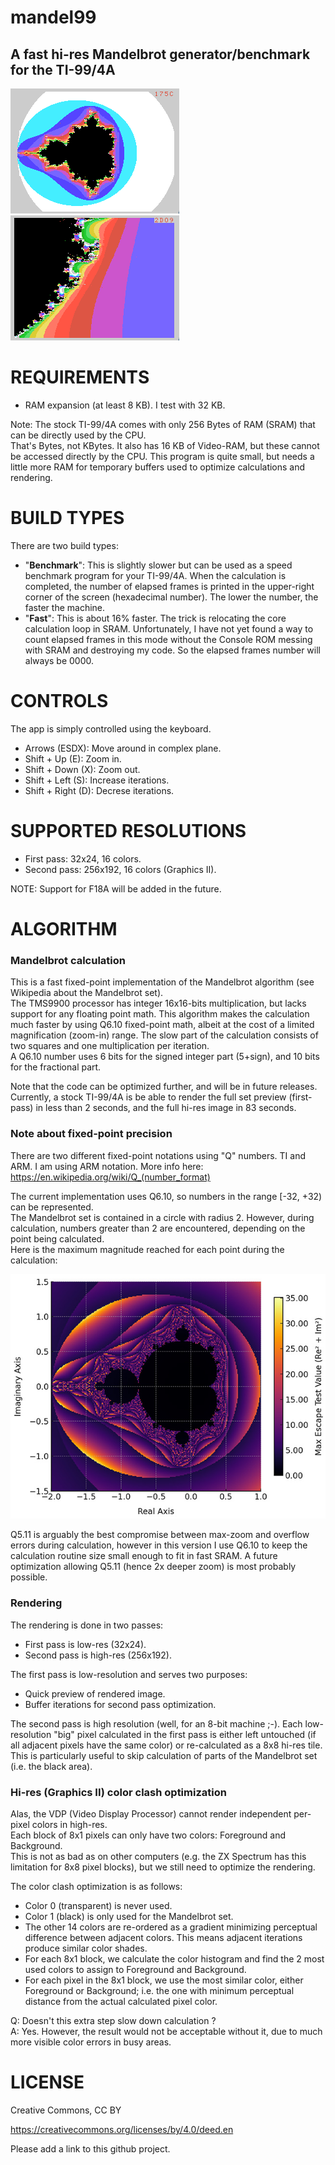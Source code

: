 # mandel99
## A fast hi-res Mandelbrot generator/benchmark for the TI-99/4A

![screenshots](media/screenshot-20251022.png)
![screenshots](media/screenshot-20251022-2.png)


# REQUIREMENTS

- RAM expansion (at least 8 KB). I test with 32 KB.

Note: The stock TI-99/4A comes with only 256 Bytes of RAM (SRAM) that can be directly used by the CPU.  
That's Bytes, not KBytes. It also has 16 KB of Video-RAM, but these cannot be accessed directly by the CPU.
This program is quite small, but needs a little more RAM for temporary buffers used to optimize calculations and rendering.   

# BUILD TYPES

There are two build types:
- "**Benchmark**": This is slightly slower but can be used as a speed benchmark program for your TI-99/4A. When the calculation is completed, the number of elapsed frames is printed in the upper-right corner of the screen (hexadecimal number). The lower the number, the faster the machine.
- "**Fast**": This is about 16% faster. The trick is relocating the core calculation loop in SRAM. Unfortunately, I have not yet found a way to count elapsed frames in this mode without the Console ROM messing with SRAM and destroying my code. So the elapsed frames number will always be 0000.


# CONTROLS

The app is simply controlled using the keyboard.
- Arrows (ESDX): Move around in complex plane.
- Shift + Up (E): Zoom in.
- Shift + Down (X): Zoom out.
- Shift + Left (S): Increase iterations.
- Shift + Right (D): Decrese iterations.

# SUPPORTED RESOLUTIONS
- First pass: 32x24, 16 colors.
- Second pass: 256x192, 16 colors (Graphics II).

NOTE: Support for F18A will be added in the future.

# ALGORITHM

### Mandelbrot calculation
This is a fast fixed-point implementation of the Mandelbrot algorithm (see Wikipedia about the Mandelbrot set).  
The TMS9900 processor has integer 16x16-bits multiplication, but lacks support for any floating point math.
This algorithm makes the calculation much faster by using Q6.10 fixed-point math, albeit at the cost of a limited magnification (zoom-in) range. 
The slow part of the calculation consists of two squares and one multiplication per iteration.  
A Q6.10 number uses 6 bits for the signed integer part (5+sign), and 10 bits for the fractional part.  

Note that the code can be optimized further, and will be in future releases.  
Currently, a stock TI-99/4A is be able to render the full set preview (first-pass) in less than 2 seconds, and the full hi-res image in 83 seconds.

### Note about fixed-point precision

There are two different fixed-point notations using "Q" numbers. TI and ARM. I am using ARM notation. More info here:  
https://en.wikipedia.org/wiki/Q_(number_format)  

The current implementation uses Q6.10, so numbers in the range [-32, +32) can be represented.  
The Mandelbrot set is contained in a circle with radius 2. However, during calculation, numbers greater than 2 are encountered, depending on the point being calculated.  
Here is the maximum magnitude reached for each point during the calculation:  

![screenshots](media/max_values.jpg)

Q5.11 is arguably the best compromise between max-zoom and overflow errors during calculation, however in this version I use Q6.10 to keep the calculation routine size small enough to fit in fast SRAM. A future optimization allowing Q5.11 (hence 2x deeper zoom) is most probably possible.

### Rendering

The rendering is done in two passes:
- First pass is low-res (32x24).
- Second pass is high-res (256x192).

The first pass is low-resolution and serves two purposes:
- Quick preview of rendered image.
- Buffer iterations for second pass optimization.

The second pass is high resolution (well, for an 8-bit machine ;-).
Each low-resolution "big" pixel calculated in the first pass is either left untouched (if all adjacent pixels have the same color) or re-calculated as a 8x8 hi-res tile.
This is particularly useful to skip calculation of parts of the Mandelbrot set (i.e. the black area).

### Hi-res (Graphics II) color clash optimization

Alas, the VDP (Video Display Processor) cannot render independent per-pixel colors in high-res.  
Each block of 8x1 pixels can only have two colors: Foreground and Background.  
This is not as bad as on other computers (e.g. the ZX Spectrum has this limitation for 8x8 pixel blocks), but we still need to optimize the rendering.  

The color clash optimization is as follows:
- Color 0 (transparent) is never used.
- Color 1 (black) is only used for the Mandelbrot set.
- The other 14 colors are re-ordered as a gradient minimizing perceptual difference between adjacent colors. This means adjacent iterations produce similar color shades.
- For each 8x1 block, we calculate the color histogram and find the 2 most used colors to assign to Foreground and Background.
- For each pixel in the 8x1 block, we use the most similar color, either Foreground or Background; i.e. the one with minimum perceptual distance from the actual calculated pixel color.

Q: Doesn't this extra step slow down calculation ?  
A: Yes. However, the result would not be acceptable without it, due to much more visible color errors in busy areas.

# LICENSE

Creative Commons, CC BY

https://creativecommons.org/licenses/by/4.0/deed.en

Please add a link to this github project.
